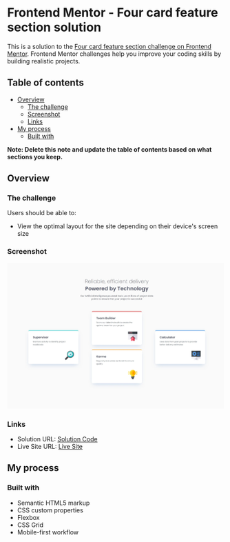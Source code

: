 # Frontend Mentor - Four card feature section solution

This is a solution to the [Four card feature section challenge on Frontend Mentor](https://www.frontendmentor.io/challenges/four-card-feature-section-weK1eFYK). Frontend Mentor challenges help you improve your coding skills by building realistic projects.

## Table of contents

- [Overview](#overview)
  - [The challenge](#the-challenge)
  - [Screenshot](#screenshot)
  - [Links](#links)
- [My process](#my-process)
  - [Built with](#built-with)

**Note: Delete this note and update the table of contents based on what sections you keep.**

## Overview

### The challenge

Users should be able to:

- View the optimal layout for the site depending on their device's screen size

### Screenshot

![](./images/Screenshot_18-2-2025_144932_127.0.0.1.jpeg)

### Links

- Solution URL: [Solution Code](https://github.com/SydsBike/06-four-card-feature-section-master)
- Live Site URL: [Live Site](https://sydsbike.github.io/06-four-card-feature-section-master/)

## My process

### Built with

- Semantic HTML5 markup
- CSS custom properties
- Flexbox
- CSS Grid
- Mobile-first workflow
